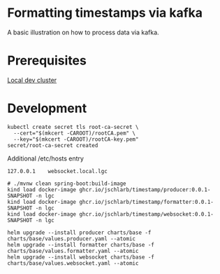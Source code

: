 # Formatting timestamps via kafka

A basic illustration on how to process data via kafka.

# Prerequisites
[Local dev cluster](https://github.com/DenktMit-eG/local-dev-cluster)

# Development



```shell
kubectl create secret tls root-ca-secret \                              
  --cert="$(mkcert -CAROOT)/rootCA.pem" \
  --key="$(mkcert -CAROOT)/rootCA-key.pem"
secret/root-ca-secret created

```

Additional /etc/hosts entry

```text
127.0.0.1    websocket.local.lgc
```

```shell
# ./mvnw clean spring-boot:build-image 
kind load docker-image ghcr.io/jschlarb/timestamp/producer:0.0.1-SNAPSHOT -n lgc
kind load docker-image ghcr.io/jschlarb/timestamp/formatter:0.0.1-SNAPSHOT -n lgc 
kind load docker-image ghcr.io/jschlarb/timestamp/websocket:0.0.1-SNAPSHOT -n lgc

helm upgrade --install producer charts/base -f charts/base/values.producer.yaml --atomic
helm upgrade --install formatter charts/base -f charts/base/values.formatter.yaml --atomic
helm upgrade --install websocket charts/base -f charts/base/values.websocket.yaml --atomic
```
